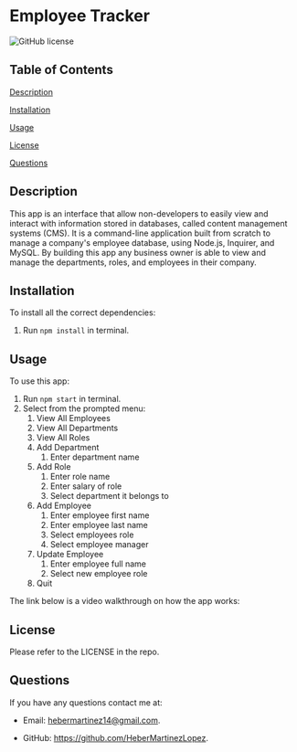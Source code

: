 # Employee Tracker

![GitHub license](https://img.shields.io/badge/license-MIT-blue.svg)

## Table of Contents

[Description](#description)

[Installation](#installation)

[Usage](#usage)

[License](#license)

[Questions](#questions)

## Description

This app is an interface that allow non-developers to easily view and interact with information stored in databases, called content management systems (CMS).
It is a command-line application built from scratch to manage a company's employee database, using Node.js, Inquirer, and MySQL.
By building this app any business owner is able to view and manage the departments, roles, and employees in their company.

## Installation

To install all the correct dependencies:

1. Run `npm install` in terminal.

## Usage

To use this app:

1. Run `npm start` in terminal.
2. Select from the prompted menu:
   1. View All Employees
   2. View All Departments
   3. View All Roles
   4. Add Department
      1. Enter department name
   5. Add Role
      1. Enter role name
      2. Enter salary of role
      3. Select department it belongs to
   6. Add Employee
      1. Enter employee first name
      2. Enter employee last name
      3. Select employees role
      4. Select employee manager
   7. Update Employee
      1. Enter employee full name
      2. Select new employee role
   8. Quit

The link below is a video walkthrough on how the app works:

[]()

## License

Please refer to the LICENSE in the repo.

## Questions

If you have any questions contact me at:

* Email: [hebermartinez14@gmail.com](hebermartinez14@gmail.com).

* GitHub: <https://github.com/HeberMartinezLopez>.